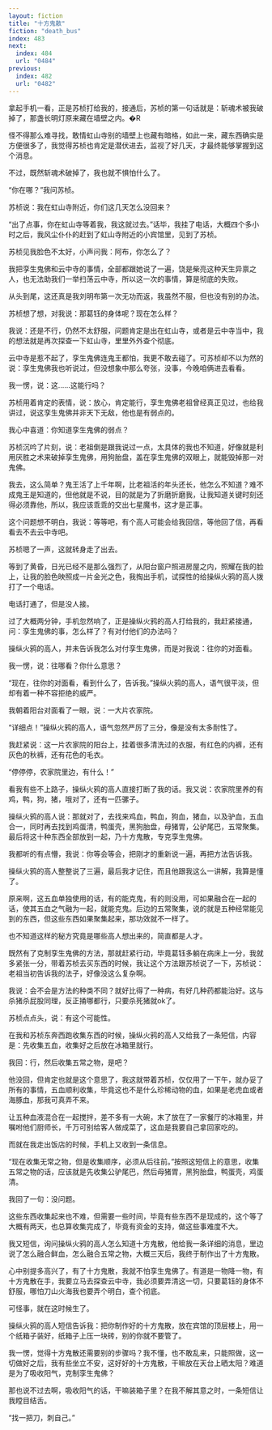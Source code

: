 ```yaml
---
layout: fiction
title: "十方鬼散"
fiction: "death_bus"
index: 483
next:
  index: 484
  url: "0484"
previous:
  index: 482
  url: "0482"
---
```

拿起手机一看，正是苏桢打给我的，接通后，苏桢的第一句话就是：斩魂术被我破掉了，那盏长明灯原来藏在墙壁之内。�R

怪不得那么难寻找，敢情虹山寺别的墙壁上也藏有暗格，如此一来，藏东西确实是方便很多了，我觉得苏桢也肯定是潜伏进去，监视了好几天，才最终能够掌握到这个消息。

不过，既然斩魂术破掉了，我也就不惧怕什么了。

“你在哪？”我问苏桢。

苏桢说：我在虹山寺附近，你们这几天怎么没回来？

“出了点事，你在虹山寺等着我，我这就过去。”话毕，我挂了电话，大概四个多小时之后，我风尘仆仆的赶到了虹山寺附近的小宾馆里，见到了苏桢。

苏桢见我脸色不太好，小声问我：阿布，你怎么了？

我把孪生鬼佛和云中寺的事情，全部都跟她说了一遍，饶是柴亮这种天生异禀之人，也无法助我们一举扫荡云中寺，所以这一次的事情，算是彻底的失败。

从头到尾，这还真是我刘明布第一次无功而返，我虽然不服，但也没有别的办法。

苏桢想了想，对我说：那葛钰的身体呢？现在怎么样？

我说：还是不行，仍然不太舒服，问题肯定是出在虹山寺，或者是云中寺当中，我的想法就是再次探查一下虹山寺，里里外外查个彻底。

云中寺是惹不起了，孪生鬼佛连鬼王都怕，我更不敢去碰了。可苏桢却不以为然的说：孪生鬼佛我也听说过，但没想象中那么夸张，没事，今晚咱俩进去看看。

我一愣，说：这……这能行吗？

苏桢用着肯定的表情，说：放心，肯定能行，孪生鬼佛老祖曾经真正见过，也给我讲过，说这孪生鬼佛并非天下无敌，他也是有弱点的。

我心中喜道：你知道孪生鬼佛的弱点？

苏桢沉吟了片刻，说：老祖倒是跟我说过一点，太具体的我也不知道，好像就是利用厌胜之术来破掉孪生鬼佛，用狗胎盘，盖在孪生鬼佛的双眼上，就能毁掉那一对鬼佛。

我去，这么简单？鬼王活了上千年啊，比老祖活的年头还长，他怎么不知道？难不成鬼王是知道的，但他就是不说，目的就是为了折磨折磨我，让我知道关键时刻还得必须靠他，所以，我应该乖乖的交出七星魔书，这才是正事。

这个问题想不明白，我说：等等吧，有个高人可能会给我回信，等他回了信，再看看去不去云中寺吧。

苏桢嗯了一声，这就转身走了出去。

等到了黄昏，日光已经不是那么强烈了，从阳台窗户照进房屋之内，照耀在我的脸上，让我的脸色映照成一片金光之色，我掏出手机，试探性的给操纵火鸦的高人拨打了一个电话。

电话打通了，但是没人接。

过了大概两分钟，手机忽然响了，正是操纵火鸦的高人打给我的，我赶紧接通，问：孪生鬼佛的事，怎么样了？有对付他们的办法吗？

操纵火鸦的高人，并未告诉我怎么对付孪生鬼佛，而是对我说：往你的对面看。

我一愣，说：往哪看？你什么意思？

“现在，往你的对面看，看到什么了，告诉我。”操纵火鸦的高人，语气很平淡，但却有着一种不容拒绝的威严。

我朝着阳台对面看了一眼，说：一大片农家院。

“详细点！”操纵火鸦的高人，语气忽然严厉了三分，像是没有太多耐性了。

我赶紧说：这一片农家院的阳台上，挂着很多清洗过的衣服，有红色的内裤，还有灰色的秋裤，还有花色的毛衣。

“停停停，农家院里边，有什么！”

看我有些不上路子，操纵火鸦的高人直接打断了我的话。我又说：农家院里养的有鸡，鸭，狗，猪，哦对了，还有一匹骡子。

操纵火鸦的高人说：那就对了，去找来鸡血，鸭血，狗血，猪血，以及驴血，五血合一，同时再去找到鸡蛋清，鸭蛋壳，黑狗胎盘，母猪胃，公驴尾巴，五常聚集。最后将这十种东西全部放到一起，乃十方鬼散，专克孪生鬼佛。

我都听的有点懵，我说：你等会等会，把刚才的重新说一遍，再把方法告诉我。

操纵火鸦的高人整整说了三遍，最后我才记住，而且他跟我这么一讲解，我算是懂了。

原来啊，这五血单独使用的话，有的能克鬼，有的则没用，可如果融合在一起的话，使其五血之气融为一起，就能克鬼。后边的五常聚集，说的就是五种经常能见到的东西，但这些东西如果聚集起来，那功效就不一样了。

也不知道这样的秘方究竟是哪些高人想出来的，简直都是人才。

既然有了克制孪生鬼佛的方法，那就赶紧行动，毕竟葛钰多躺在病床上一分，我就多紧张一分，带着苏桢去买东西的时候，我让这个方法跟苏桢说了一下，苏桢说：老祖当初告诉我的法子，好像没这么复杂啊。

我说：会不会是方法的种类不同？就好比得了一种病，有好几种药都能治好。这与杀猪杀屁股同理，反正捅哪都行，只要杀死猪就ok了。

苏桢点点头，说：有这个可能性。

在我和苏桢东奔西跑收集东西的时候，操纵火鸦的高人又给我了一条短信，内容是：先收集五血，收集好之后放在冰箱里就行。

我回：行，然后收集五常之物，是吧？

他没回，但肯定也就是这个意思了，我这就带着苏桢，仅仅用了一下午，就办妥了所有的事情，五血顺利收集，毕竟这也不是什么珍稀动物的血，如果是老虎血或者海豚血，那我可真弄不来。

让五种血液混合在一起搅拌，差不多有一大碗，末了放在了一家餐厅的冰箱里，并嘱咐他们厨师长，千万可别给客人做成菜了，这血是我要自己拿回家吃的。

而就在我走出饭店的时候，手机上又收到一条信息。

“现在收集无常之物，但是收集顺序，必须从后往前。”按照这短信上的意思，收集五常之物的话，应该就是先收集公驴尾巴，然后母猪胃，黑狗胎盘，鸭蛋壳，鸡蛋清。

我回了一句：没问题。

这些东西收集起来也不难，但需要一些时间，毕竟有些东西不是现成的，这个等了大概有两天，也总算收集完成了，毕竟有资金的支持，做这些事难度不大。

我又短信，询问操纵火鸦的高人怎么知道十方鬼散，他给我一条详细的消息，里边说了怎么融合鲜血，怎么融合五常之物，大概三天后，我终于制作出了十方鬼散。

心中别提多高兴了，有了十方鬼散，我就不怕孪生鬼佛了。有道是一物降一物，有十方鬼散在手，我要立马去探查云中寺，我必须要弄清这一切，只要葛钰的身体不舒服，哪怕刀山火海我也要弄个明白，查个彻底。

可怪事，就在这时候生了。

操纵火鸦的高人短信告诉我：把你制作好的十方鬼散，放在宾馆的顶层楼上，用一个纸箱子装好，纸箱子上压一块砖，别的你就不要管了。

我一愣，觉得十方鬼散还需要别的步骤吗？我不懂，也不敢乱来，只能照做，这一切做好之后，我有些坐立不安，这好好的十方鬼散，干嘛放在天台上晒太阳？难道是为了吸收阳气，克制孪生鬼佛？

那也说不过去啊，吸收阳气的话，干嘛装箱子里？在我不解其意之时，一条短信让我瞠目结舌。

“找一把刀，刺自己。”
